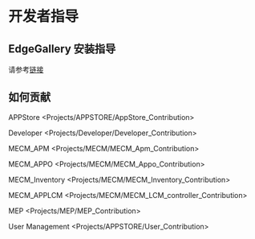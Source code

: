 开发者指导
=================

## EdgeGallery 安装指导

请参考[链接](https://gitee.com/edgegallery/platform-mgmt/blob/master/README%2Emd)

## 如何贡献
APPStore <Projects/APPSTORE/AppStore_Contribution>

Developer <Projects/Developer/Developer_Contribution>

MECM_APM <Projects/MECM/MECM_Apm_Contribution>

MECM_APPO <Projects/MECM/MECM_Appo_Contribution>

MECM_Inventory <Projects/MECM/MECM_Inventory_Contribution>

MECM_APPLCM <Projects/MECM/MECM_LCM_controller_Contribution>

MEP <Projects/MEP/MEP_Contribution>

User Management <Projects/APPSTORE/User_Contribution>
